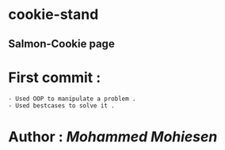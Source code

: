 # cookie-stand
## Salmon-Cookie page

# First commit :
    - Used OOP to manipulate a problem .
    - Used bestcases to solve it .



# Author : ***Mohammed Mohiesen***